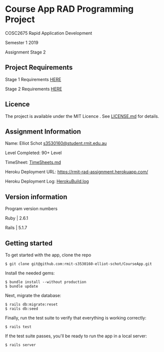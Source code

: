 # Course App RAD Programming Project

COSC2675 Rapid Application Development

Semester 1 2019

Assignment Stage 2

## Project Requirements

Stage 1 Requirements [HERE](RAD-Assignment-2019-Stage-1.pdf)

Stage 2 Requirements [HERE](RAD-Assignment-2019-Stage-2.pdf)

## Licence 

The project is available under the MIT Licence . See [LICENSE.md](LICENCE.md) for details.

## Assignment Information

Name: Elliot Schot <s3530160@student.rmit.edu.au>

Level Completed: 90+ Level

TimeSheet: [TimeSheets.md](TimeSheets.md)

Heroku Deployment URL: https://rmit-rad-assignment.herokuapp.com/

Heroku Deployment Log: [HerokuBuild.log](HerokuBuild.log)

## Version information

Program version numbers

Ruby  | 2.6.1

Rails | 5.1.7


## Getting started

To get started with the app, clone the repo

```
$ git clone git@github.com:rmit-s3530160-elliot-schot/CourseApp.git
```

Install the needed gems:

```
$ bundle install --without production
$ bundle update
```

Next, migrate the database:

```
$ rails db:migrate:reset
$ rails db:seed
```

Finally, run the test suite to verify that everything is working correctly:

```
$ rails test
```

If the test suite passes, you'll be ready to run the app in a local server:

```
$ rails server
```